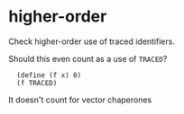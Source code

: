 higher-order
===

Check higher-order use of traced identifiers.

Should this even count as a use of `TRACED`?
```
  (define (f x) 0)
  (f TRACED)
```

It doesn't count for vector chaperones
